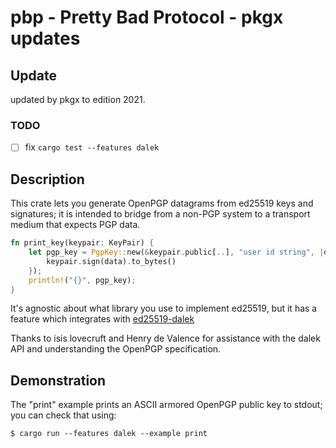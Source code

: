 # pbp - Pretty Bad Protocol - pkgx updates

## Update

updated by pkgx to edition 2021.

### TODO

- [ ] fix `cargo test --features dalek`

## Description

This crate lets you generate OpenPGP datagrams from ed25519 keys and
signatures; it is intended to bridge from a non-PGP system to a transport
medium that expects PGP data.

```rust
fn print_key(keypair: KeyPair) {
    let pgp_key = PgpKey::new(&keypair.public[..], "user id string", |data| {
        keypair.sign(data).to_bytes()
    });
    println!("{}", pgp_key);
}
```

It's agnostic about what library you use to implement ed25519, but it has a
feature which integrates with [ed25519-dalek][dalek]

Thanks to isis lovecruft and Henry de Valence for assistance with the dalek API
and understanding the OpenPGP specification.

## Demonstration

The "print" example prints an ASCII armored OpenPGP public key to stdout; you
can check that using:

```
$ cargo run --features dalek --example print
```

[dalek]: https://github.com/isislovecruft/ed25519-dalek
